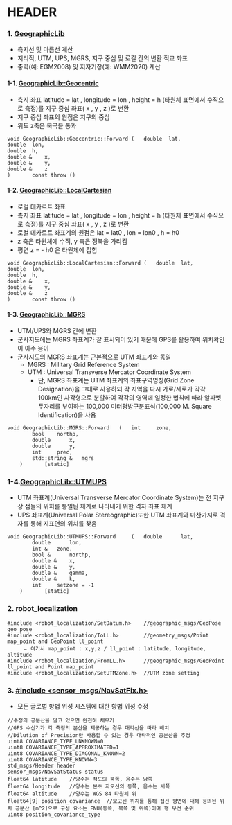 HEADER
===
### 1. [GeographicLib](https://geographiclib.sourceforge.io/#indices-and-tables)
- 측지선 및 마름선 계산
- 지리적, UTM, UPS, MGRS, 지구 중심 및 로컬 간의 변환 직교 좌표
- 중력(예: EGM2008) 및 지자기장(예: WMM2020) 계산

#### 1-1. [GeographicLib::Geocentric](https://geographiclib.sourceforge.io/2009-03/classGeographicLib_1_1Geocentric.html)
- 측지 좌표 latitude = lat , longitude = lon , height = h (타원체 표면에서 수직으로 측정)를 지구 중심 좌표( x , y , z )로 변환
- 지구 중심 좌표의 원점은 지구의 중심
- 위도 z축은 북극을 통과
```
void GeographicLib::Geocentric::Forward	(	double 	lat,
double 	lon,
double 	h,
double & 	x,
double & 	y,
double & 	z 
)		const throw ()
```
#### 1-2. [GeographicLib::LocalCartesian](https://geographiclib.sourceforge.io/2009-03/classGeographicLib_1_1LocalCartesian.html)
- 로컬 데카르트 좌표
- 측지 좌표 latitude = lat , longitude = lon , height = h (타원체 표면에서 수직으로 측정)를 지구 중심 좌표( x , y , z )로 변환
- 로컬 데카르트 좌표계의 원점은 lat = lat0 , lon = lon0 , h = h0
- z 축은 타원체에 수직, y 축은 정북을 가리킴
- 평면 z = - h0 은 타원체에 접함
```
void GeographicLib::LocalCartesian::Forward	(	double 	lat,
double 	lon,
double 	h,
double & 	x,
double & 	y,
double & 	z 
)		const throw ()
```
#### 1-3. [GeographicLib::MGRS](https://geographiclib.sourceforge.io/2009-03/classGeographicLib_1_1MGRS.html)
- UTM/UPS와 MGRS 간에 변환
- 군사지도에는 MGRS 좌표계가 잘 표시되어 있기 때문에 GPS를 활용하여 위치확인이 아주 용이
- 군사지도의 MGRS 좌표계는 근본적으로 UTM 좌표계와 동일
  - MGRS : Military Grid Reference System
  - UTM : Universal Transverse Mercator Coordinate System
    - 단, MGRS 좌표계는 UTM 좌표계의 좌표구역명칭(Grid Zone Designation)을 그대로 사용하되 각 지역을 다시 가로/세로가 각각 100km인 사각형으로 분할하여 각각의 영역에 일정한 법칙에 따라 알파벳 두자리를 부여하는 100,000 미터평방구분표식(100,000 M. Square Identification)을 사용
```
void GeographicLib::MGRS::Forward 	( 	int  	zone,
		bool  	northp,
		double  	x,
		double  	y,
		int  	prec,
		std::string &  	mgrs 
	) 		[static]
```
### 1-4.[GeographicLib::UTMUPS](https://geographiclib.sourceforge.io/2009-03/classGeographicLib_1_1UTMUPS.html)
- UTM 좌표계(Universal Transverse Mercator Coordinate System)는 전 지구상 점들의 위치를 통일된 체계로 나타내기 위한 격자 좌표 체계
- UPS 좌표계(Universal Polar Stereographic)또한 UTM 좌표계와 마찬가지로 격자를 통해 지표면의 위치를 찾음
```
void GeographicLib::UTMUPS::Forward 	( 	double  	lat,
		double  	lon,
		int &  	zone,
		bool &  	northp,
		double &  	x,
		double &  	y,
		double &  	gamma,
		double &  	k,
		int  	setzone = -1 
	) 		[static]
```

### 2. robot_localization
```
#include <robot_localization/SetDatum.h>    //geographic_msgs/GeoPose geo_pose
#include <robot_localization/ToLL.h>        //geometry_msgs/Point map_point and GeoPoint ll_point 
	 ㄴ 여기서 map_point : x,y,z / ll_point : latitude, longitude, altitude
#include <robot_localization/FromLL.h>      //geographic_msgs/GeoPoint ll_point and Point map_point
#include <robot_localization/SetUTMZone.h>  //UTM zone setting
```

### 3. [#include <sensor_msgs/NavSatFix.h>](http://docs.ros.org/en/melodic/api/sensor_msgs/html/msg/NavSatFix.html)
- 모든 글로벌 항법 위성 시스템에 대한 항법 위성 수정 
```
//수정의 공분산을 알고 있으면 완전히 채우기
//GPS 수신기가 각 측정의 분산을 제공하는 경우 대각선을 따라 배치
//Dilution of Precision만 사용할 수 있는 경우 대략적인 공분산을 추정
uint8 COVARIANCE_TYPE_UNKNOWN=0
uint8 COVARIANCE_TYPE_APPROXIMATED=1
uint8 COVARIANCE_TYPE_DIAGONAL_KNOWN=2
uint8 COVARIANCE_TYPE_KNOWN=3
std_msgs/Header header
sensor_msgs/NavSatStatus status
float64 latitude	//양수는 적도의 북쪽, 음수는 남쪽
float64 longitude	//양수는 본초 자오선의 동쪽, 음수는 서쪽
float64 altitude	//양수는 WGS 84 타원체 위
float64[9] position_covariance	//보고된 위치를 통해 접선 평면에 대해 정의된 위치 공분산 [m^2]으로 구성 요소는 ENU(동쪽, 북쪽 및 위쪽)이며 행 우선 순위
uint8 position_covariance_type
```
